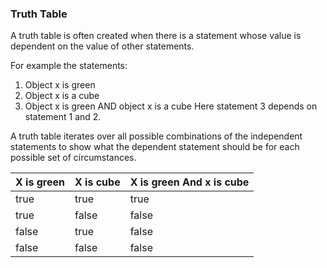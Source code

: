 ### Truth Table
A truth table is often created when there is a statement whose value is dependent on the value of other statements.

For example the statements:
1. Object x is green
2. Object x is a cube
3. Object x is green AND object x is a cube
Here statement 3 depends on statement 1 and 2.

A truth table iterates over all possible combinations of the independent statements to show what the dependent statement should be for each possible set of circumstances.


| X is green | X is cube | X is green And x is cube |
| ---------- | --------- | ------------------------ |
| true       | true      | true                     |
| true       | false     | false                    |
| false      | true      | false                    |
| false      | false     | false                    |
